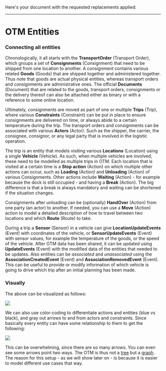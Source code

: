 Here's your document with the requested replacements applied:

---

OTM Entities
============

### Connecting all entities

Chronologically, it all starts with the **TransportOrder** (Transport Order), which groups a set of **Consignments** (Consignment) that need to be shipped from one location to another. A consignment contains various related **Goods** (Goods) that are shipped together and administered together. Thus note that goods are actual physical entities, whereas transport orders and consignments are administrative ones. The official **Documents** (Document) that are related to the goods, transport orders, consignments or the delivery thereof can also be attached either as binary or with a reference to some online location.

Ultimately, consignments are moved as part of one or multiple **Trips** (Trip), where various **Constraints** (Constraint) can be put in place to ensure consignments are delivered on time, or always abide to a certain temperature during the trip. The transport orders and consignments can be associated with various **Actors** (Actor). Such as the shipper, the carrier, the consignee, consignor, or any legal party that is involved in the logistic operation.

The trip is an entity that models visiting various **Locations** (Location) using a single **Vehicle** (Vehicle). As such, when multiple vehicles are involved, these need to be modelled as multiple trips in OTM. Each location that is visited at a certain time is a **Stop action** (Action) on which multiple other actions can occur, such as **Loading** (Action) and **Unloading** (Action) of various Consignments. Other actions include **Waiting** (Action) - for example because the dock is still occupied - and having a **Break** (Action). The big difference is that a break is always mandatory and waiting can be shortened if the situation changes.

Consignments after unloading can be (optionally) **HandOver** (Action) from one party (an actor) to another. If needed, you can use a **Move** (Action) action to model a detailed description of how to travel between two locations and which **Route** (Route) to take.

During a trip a **Sensor** (Sensor) in a vehicle can give **LocationUpdateEvents** (Event) with coordinates of the vehicle, or **SensorUpdateEvents** (Event) with sensor values, for example the temperature of the goods, or the speed of the vehicle. After OTM data has been shared, it can be updated using **UpdateEvents** (Event) with the modified data of the entities that needed to be updates. Also entities can be _associated_ and _unassociated_ using the **AssociationCreatedEvent** (Event) and **AssociationRemovedEvent** (Event). This can be useful to provide or modify information of which vehicle is going to drive which trip after an initial planning has been made.
### Visually

The above can be visualized as follows:

![](/img/otm5_overview_1.png)

We can also use color-coding to differentiate actions and entities (blue vs
black), and gray out arrows to and from actors and constraints. Since basically
every entity can have some relationship to them to get the following:

![](/img/otm5_overview_2.png)

This can be overwhelming, since there are so many arrows. You can even see some
arrows point two ways. The OTM is thus not a
[tree](https://en.wikipedia.org/wiki/Tree_(data_structure)) but a
[graph](https://www.tutorialspoint.com/data_structures_algorithms/graph_data_structure.htm).
The reason for this setup - as we will show later on - is because it is easier
to model different use cases that way.
